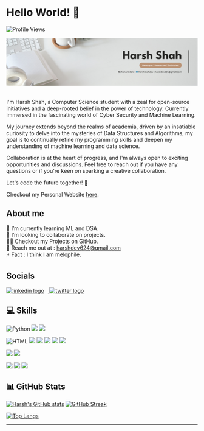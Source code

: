 # Hello World! 👋

![Profile Views](https://komarev.com/ghpvc/?username=shaharsh624&label=Profile+Views)

<div align="center">
  <img src="Images/LinkedIn-Twitter.png"  />
</div>
<br>

I'm Harsh Shah, a Computer Science student with a zeal for open-source initiatives and a deep-rooted belief in the power of technology. Currently immersed in the fascinating world of Cyber Security and Machine Learning.


My journey extends beyond the realms of academia, driven by an insatiable curiosity to delve into the mysteries of Data Structures and Algorithms, my goal is to continually refine my programming skills and deepen my understanding of machine learning and data science.

Collaboration is at the heart of progress, and I'm always open to exciting opportunities and discussions. Feel free to reach out if you have any questions or if you're keen on sparking a creative collaboration.

Let's code the future together! 🌟

Checkout my Personal Website <a href="https://shaharsh.vercel.app/" target="_blank">here</a>.


## About me

🔭 I’m currently learning ML and DSA.  
👯 I’m looking to collaborate on projects.  
👨‍💻 Checkout my Projects on GitHub.  
📧 Reach me out at : [harshdev624@gmail.com](mailto:harsh.dev624@gmail.com)  
⚡ Fact : I think I am melophile.

## Socials

<div align="left">
  <a href="https://linkedin.com/in/harshshahdev" target="_blank">
    <img src="https://raw.githubusercontent.com/maurodesouza/profile-readme-generator/master/src/assets/icons/social/linkedin/default.svg" width="35" height="35" alt="linkedin logo" style="margin-right: 10px;"/>
  </a>
  <a href="https://twitter.com/_shaharshhh" target="_blank">
    <img src="https://raw.githubusercontent.com/maurodesouza/profile-readme-generator/master/src/assets/icons/social/twitter/default.svg" width="35" height="35"  alt="twitter logo" style="margin-right: 10px;" />
  </a>
</div>

## 💻 Skills

![Python](https://img.shields.io/badge/Python-14354C?style=for-the-badge&logo=python&logoColor=white)
![](https://img.shields.io/badge/Java-ED8B00?style=for-the-badge&logo=openjdk&logoColor=white)
![](https://img.shields.io/badge/C%2B%2B-00599C?style=for-the-badge&logo=c%2B%2B&logoColor=white)

![HTML](https://img.shields.io/badge/HTML5-E34F26?style=for-the-badge&logo=html5&logoColor=white)
![](https://img.shields.io/badge/CSS3-1572B6?style=for-the-badge&logo=css3&logoColor=white)
![](https://img.shields.io/badge/JavaScript-323330?style=for-the-badge&logo=javascript&logoColor=F7DF1E)
![](https://img.shields.io/badge/Node.js-43853D?style=for-the-badge&logo=node.js&logoColor=white)
![](https://img.shields.io/badge/Bootstrap-563D7C?style=for-the-badge&logo=bootstrap&logoColor=white)
![](https://img.shields.io/badge/React-20232A?style=for-the-badge&logo=react&logoColor=61DAFB)

![](https://img.shields.io/badge/MySQL-00000F?style=for-the-badge&logo=mysql&logoColor=white)
![](https://img.shields.io/badge/MongoDB-4EA94B?style=for-the-badge&logo=mongodb&logoColor=white)

![](https://img.shields.io/badge/TensorFlow-FF6F00?style=for-the-badge&logo=tensorflow&logoColor=white)
![](https://img.shields.io/badge/GIT-E44C30?style=for-the-badge&logo=git&logoColor=white)
![](https://img.shields.io/badge/Google_Cloud-4285F4?style=for-the-badge&logo=google-cloud&logoColor=white)



## 📊 GitHub Stats

[![Harsh's GitHub stats](https://github-readme-stats.vercel.app/api?username=shaharsh624&count_private=true&show_icons=true&theme=github_dark)](https://github.com/anuraghazra/github-readme-stats) [![GitHub Streak](https://github-readme-streak-stats.herokuapp.com?user=shaharsh624&theme=github-dark&background=0D1117&border=FFFFFF&stroke=4B8DDA&currStreakNum=C3D1D9&ring=1B2F45&sideLabels=C3D1D9&sideNums=C3D1D9&currStreakLabel=C3D1D9&dates=767F84)](https://git.io/streak-stats)

[![Top Langs](https://github-readme-stats.vercel.app/api/top-langs/?username=shaharsh624&layout=compact&hide_progress=true&theme=github_dark&langs_count=10)](https://github.com/anuraghazra/github-readme-stats)

<hr>
